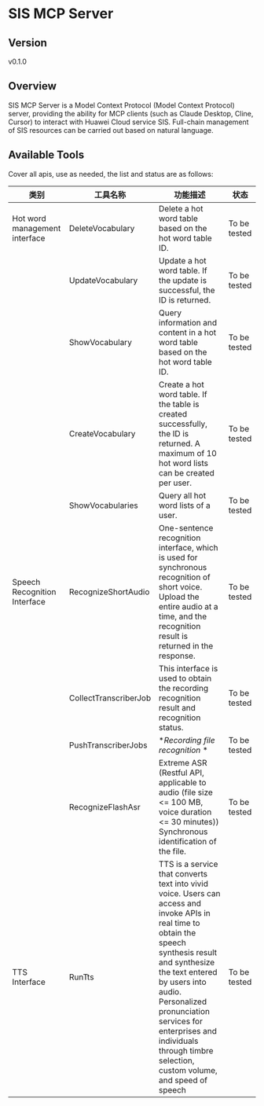 # SIS MCP Server 


## Version
v0.1.0

## Overview

SIS MCP Server is a Model Context Protocol (Model Context Protocol) server, providing the ability for MCP clients (such as Claude Desktop, Cline, Cursor) to interact with Huawei Cloud service SIS. Full-chain management of SIS resources can be carried out based on natural language.

## Available Tools
Cover all apis, use as needed, the list and status are as follows:

| 类别 | 工具名称 | 功能描述 | 状态 |
| --- | --- | --- | --- |
| Hot word management interface | DeleteVocabulary | Delete a hot word table based on the hot word table ID. | To be tested |
|  | UpdateVocabulary | Update a hot word table. If the update is successful, the ID is returned. | To be tested |
|  | ShowVocabulary | Query information and content in a hot word table based on the hot word table ID. | To be tested |
|  | CreateVocabulary | Create a hot word table. If the table is created successfully, the ID is returned. A maximum of 10 hot word lists can be created per user. | To be tested |
|  | ShowVocabularies | Query all hot word lists of a user. | To be tested |
| Speech Recognition Interface | RecognizeShortAudio | One-sentence recognition interface, which is used for synchronous recognition of short voice. Upload the entire audio at a time, and the recognition result is returned in the response. | To be tested |
|  | CollectTranscriberJob | This interface is used to obtain the recording recognition result and recognition status. | To be tested |
|  | PushTranscriberJobs | **Recording file recognition* * | To be tested |
|  | RecognizeFlashAsr | Extreme ASR (Restful API, applicable to audio (file size <= 100 MB, voice duration <= 30 minutes)) Synchronous identification of the file. | To be tested |
| TTS Interface | RunTts | TTS is a service that converts text into vivid voice. Users can access and invoke APIs in real time to obtain the speech synthesis result and synthesize the text entered by users into audio. Personalized pronunciation services for enterprises and individuals through timbre selection, custom volume, and speed of speech | To be tested |

